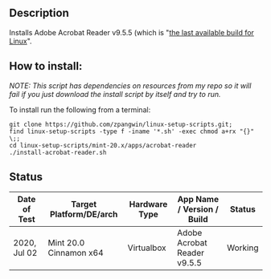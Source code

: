 

## Description

Installs Adobe Acrobat Reader v9.5.5 (which is "[the last available build for Linux](https://www.fosslinux.com/1776/how-to-install-adobe-acrobat-reader-in-ubuntu-and-linux-mint.htm)".

## How to install:

*NOTE: This script has dependencies on resources from my repo so it will fail if you just download the install script by itself and try to run.*

To install run the following from a terminal:

```
git clone https://github.com/zpangwin/linux-setup-scripts.git;
find linux-setup-scripts -type f -iname '*.sh' -exec chmod a+rx "{}" \;;
cd linux-setup-scripts/mint-20.x/apps/acrobat-reader
./install-acrobat-reader.sh
```

## Status

| Date of Test  | Target Platform/DE/arch | Hardware Type  | App Name / Version / Build                | Status  |
| ------------- | ------------------------| -------------- | ----------------------------------------- | ------- |
| 2020, Jul 02  | Mint 20.0 Cinnamon x64  | Virtualbox     | Adobe Acrobat Reader v9.5.5 | Working |

